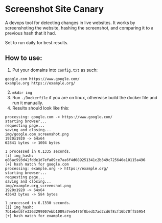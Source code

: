 # Screenshot Site Canary
A devops tool for detecting changes in live websites.
It works by screenshoting the website, hashing the screenshot, and comparing it to a previous hash that it had.

Set to run daily for best results.

## How to use:
1. Put your domains into `config.txt` as such:
```
google.com https://www.google.com/
example.org https://example.org/
```
2. `mkdir img`
3. Run `./Dockerfile` if you are on linux, otherwise build the docker file and run it manually.
4. Results should look like this:
```
processing: google.com -> https://www.google.com/
starting browser...
requesting page...
saving and closing...
img/google.com_screenshot.png
1920x1920 -> 64x64
62841 bytes -> 1004 bytes

1 processed in 0.1335 seconds.
[i] img_hash: e86ac993d41fdde1d7efa89ce7aa6f4d089251341c2b349c725640a10115a496
[+] hash match for google.com
processing: example.org -> https://example.org/
starting browser...
requesting page...
saving and closing...
img/example.org_screenshot.png
1920x1920 -> 64x64
43643 bytes -> 584 bytes

1 processed in 0.1330 seconds.
[i] img_hash: 7b1ebeb5fe3363299007ebb1089a7ee5476f0bed17ad2cd6f8cf16b70ff55954
[+] hash match for example.org
```

